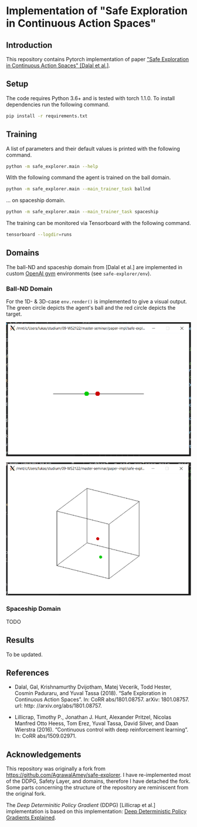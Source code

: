# Implementation of "Safe Exploration in Continuous Action Spaces"

## Introduction

This repository contains Pytorch implementation of paper ["Safe Exploration in Continuous Action Spaces" [Dalal et al.]](https://arxiv.org/pdf/1801.08757.pdf). 

## Setup

The code requires Python 3.6+ and is tested with torch 1.1.0. To install dependencies run the following command.
```sh
pip install -r requirements.txt
```

## Training

A list of parameters and their default values is printed with the following command.
```sh
python -m safe_explorer.main --help
```

With the following command the agent is trained on the ball domain.
```sh
python -m safe_explorer.main --main_trainer_task ballnd
```
... on spaceship domain.
```sh
python -m safe_explorer.main --main_trainer_task spaceship
```

The training can be monitored via Tensorboard with the following command.
```sh
tensorboard --logdir=runs
```

## Domains

The ball-ND and spaceship domain from [Dalal et al.] are implemented in custom [OpenAI gym](https://gym.openai.com/) environments (see ```safe-explorer/env```).

### Ball-ND Domain

For the 1D- & 3D-case ```env.render()``` is implemented to give a visual output. The green circle depicts the agent's ball and the red circle depicts the target.

![Ball1D render](images/ball1d.png)

![Ball3D render](images/ball3d.png)

### Spaceship Domain

TODO

## Results

To be updated.

## References
- Dalal, Gal, Krishnamurthy Dvijotham, Matej Vecerik, Todd Hester, Cosmin Paduraru, and Yuval Tassa (2018). “Safe Exploration in Continuous Action Spaces”. In: CoRR abs/1801.08757. arXiv: 1801.08757. url: http: //arxiv.org/abs/1801.08757.

- Lillicrap, Timothy P., Jonathan J. Hunt, Alexander Pritzel, Nicolas Manfred Otto Heess, Tom Erez, Yuval Tassa, David Silver, and Daan Wierstra (2016). “Continuous control with deep reinforcement learning”. In: CoRR abs/1509.02971.

## Acknowledgements

This repository was originally a fork from https://github.com/AgrawalAmey/safe-explorer. I have re-implemented most of the DDPG, Safety Layer, and domains, therefore I have detached the fork. Some parts concerning the structure of the repository are reminiscent from the original fork.

The *Deep Determinitic Policy Gradient* (DDPG) [Lillicrap et al.] implementation is based on this implementation: [Deep Deterministic Policy Gradients Explained](https://towardsdatascience.com/deep-deterministic-policy-gradients-explained-2d94655a9b7b).

